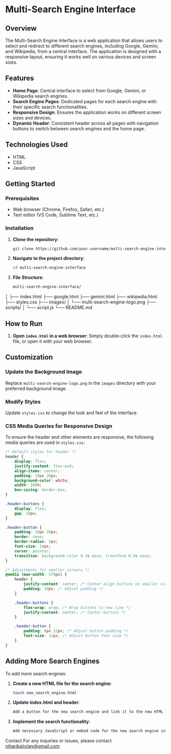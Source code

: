 # Multi-Search Engine Interface

## Overview

The Multi-Search Engine Interface is a web application that allows users to select and redirect to different search engines, including Google, Gemini, and Wikipedia, from a central interface. The application is designed with a responsive layout, ensuring it works well on various devices and screen sizes.

## Features

- **Home Page**: Central interface to select from Google, Gemini, or Wikipedia search engines.
- **Search Engine Pages**: Dedicated pages for each search engine with their specific search functionalities.
- **Responsive Design**: Ensures the application works on different screen sizes and devices.
- **Dynamic Header**: Consistent header across all pages with navigation buttons to switch between search engines and the home page.

## Technologies Used

- HTML
- CSS
- JavaScript

## Getting Started

### Prerequisites

- Web browser (Chrome, Firefox, Safari, etc.)
- Text editor (VS Code, Sublime Text, etc.)

### Installation

1. **Clone the repository**:
   ```sh
   git clone https://github.com/your-username/multi-search-engine-interface.git

2. **Navigate to the project directory**:
   ```sh
   cd multi-search-engine-interface
3. **File Structure**:
   ```sh
   multi-search-engine-interface/
│
├── index.html
├── google.html
├── gemini.html
├── wikipedia.html
├── styles.css
├── images/
│   └── multi-search-engine-logo.png
├── scripts/
│   └── script.js
└── README.md
## How to Run

1. **Open `index.html` in a web browser**:
   Simply double-click the `index.html` file, or open it with your web browser.

## Customization

### Update the Background Image

Replace `multi-search-engine-logo.png` in the `images` directory with your preferred background image.

### Modify Styles

Update `styles.css` to change the look and feel of the interface.

### CSS Media Queries for Responsive Design

To ensure the header and other elements are responsive, the following media queries are used in `styles.css`:

```css
/* Default styles for header */
header {
    display: flex;
    justify-content: flex-end;
    align-items: center;
    padding: 10px 20px;
    background-color: white;
    width: 100%;
    box-sizing: border-box;
}

.header-buttons {
    display: flex;
    gap: 10px;
}

.header-button {
    padding: 10px 20px;
    border: none;
    border-radius: 5px;
    font-size: 14px;
    cursor: pointer;
    transition: background-color 0.3s ease, transform 0.3s ease;
}

/* Adjustments for smaller screens */
@media (max-width: 576px) {
    header {
        justify-content: center; /* Center align buttons on smaller screens */
        padding: 10px; /* Adjust padding */
    }

    .header-buttons {
        flex-wrap: wrap; /* Wrap buttons to new line */
        justify-content: center; /* Center buttons */
    }

    .header-button {
        padding: 8px 12px; /* Adjust button padding */
        font-size: 12px; /* Adjust button font size */
    }
}
```

## Adding More Search Engines

To add more search engines:

1. **Create a new HTML file for the search engine**:
   ```sh
   touch new_search_engine.html


2. **Update index.html and header**:
   ```sh
   Add a button for the new search engine and link it to the new HTML file.

3. **Implement the search functionality**:
   ```sh
   Add necessary JavaScript or embed code for the new search engine in the new HTML file.

Contact
For any inquiries or issues, please contact niharikajivijay@gmail.com

